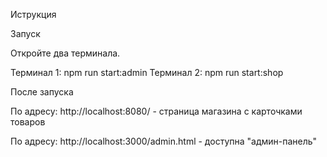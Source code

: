 Иструкция

Запуск

Откройте два терминала.

Терминал 1: npm run start:admin
Терминал 2: npm run start:shop


После запуска

По адресу: http://localhost:8080/ - страница магазина с карточками товаров

По адресу: http://localhost:3000/admin.html - доступна "админ-панель"
